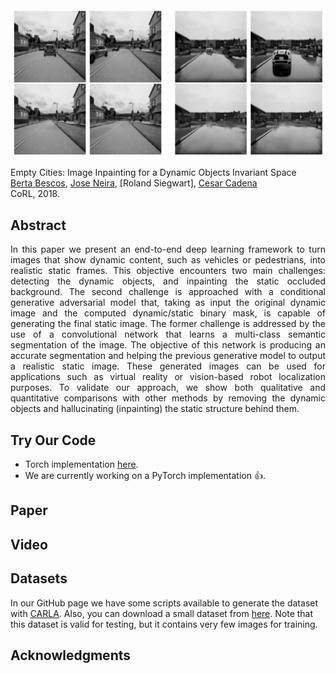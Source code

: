 <img src="imgs/DynamicObjectsInvariantSpace.png" width="900px"/>

Empty Cities: Image Inpainting for a Dynamic Objects Invariant Space  
[Berta Bescos](https://bertabescos.github.io), [Jose Neira](http://webdiis.unizar.es/~neira/), [Roland Siegwart], [Cesar Cadena](http://n.ethz.ch/~cesarc/)  
CoRL, 2018.

## Abstract
<div style="text-align: justify">
In this paper we present an end-to-end deep learning framework to turn images that show dynamic content, such as vehicles or pedestrians, into realistic static frames. This objective encounters two main challenges: detecting the dynamic objects, and inpainting the static occluded background. 
The second challenge is approached with a conditional generative adversarial model that, taking as input the original dynamic image and the computed dynamic/static binary mask, is capable of generating the final static image. The former challenge is addressed by the use of a convolutional network that learns a multi-class semantic segmentation of the image. The objective of this network is producing an accurate segmentation and helping the previous generative model to output a realistic static image. These generated images can be used for applications such as virtual reality or vision-based robot localization purposes. To validate our approach, we show both qualitative and quantitative comparisons with other methods by removing the dynamic objects and hallucinating (inpainting) the static structure behind them. </div>

## Try Our Code
- Torch implementation [here](https://github.com/BertaBescos/EmptyCities).  
- We are currently working on a PyTorch implementation :+1:.

## Paper


## Video


## Datasets
In our GitHub page we have some scripts available to generate the dataset with [CARLA](http://carla.org/). Also, you can download a small dataset from [here](https://drive.google.com/open?id=1XkgElMx4kgyhSNWgoarhBvKKDLuYkJ2o). Note that this dataset is valid for testing, but it contains very few images for training.

## Acknowledgments
